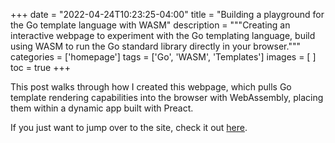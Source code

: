 +++
date = "2022-04-24T10:23:25-04:00"
title = "Building a playground for the Go template language with WASM"
description = """Creating an interactive webpage to experiment with the Go
templating language, build using WASM to run the Go standard library directly
in your browser."""
categories = ['homepage']
tags = ['Go', 'WASM', 'Templates']
images = [
]
toc = true
+++

This post walks through how I created this webpage, which pulls Go template
rendering capabilities into the browser with WebAssembly, placing them within a
dynamic app built with Preact.

If you just want to jump over to the site, check it out [here][playground].


<!-- Links -->
[playground]: /exp/go-templates/
